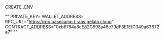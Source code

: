 CREATE .ENV

""
PRIVATE_KEY=
WALLET_ADDRESS=
RPC_URL="https://rpc.basecamp.t.raas.gelato.cloud"
CONTRACT_ADDRESS="0xb6784a8cE82C898a48e79dF3E1EfC349a63672e7"
""
